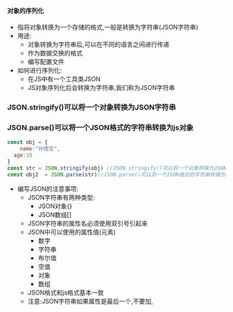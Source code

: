#### 对象的序列化

- 指将对象转换为一个存储的格式,一般是转换为字符串(JSON字符串)
- 用途:
  - 对象转换为字符串后,可以在不同的语言之间进行传递
  - 作为数据交换的格式
  - 编写配置文件
- 如何进行序列化:
  - 在JS中有一个工具类JSON
  - JS对象序列化后会转换为字符串,我们称为JSON字符串

### **JSON.stringify()可以将一个对象转换为JSON字符串**

### **JSON.parse()可以将一个JSON格式的字符串转换为js对象**

```js
const obj = {
	name:"孙悟空",
  age:18
}
const str = JSON.stringify(obj) //JSON.stringify()可以将一个对象转换为JSON字符串
const obj2  = JSON.parse(str)//JSON.parse()可以将一个JSON格式的字符串转换为js对象
```

- 编写JSON的注意事项:
  - JSON字符串有两种类型:
    - JSON对象{}
    - JSON数组[]
  - JSON字符串的属性名必须使用双引号引起来
  - JSON中可以使用的属性值(元素)
    - 数字
    - 字符串
    - 布尔值
    - 空值
    - 对象
    - 数组
  - JSON格式和js格式基本一致
  - 注意:JSON字符串如果属性是最后一个,不要加,